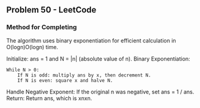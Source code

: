 ## Problem 50 - LeetCode

### Method for Completing

The algorithm uses binary exponentiation for efficient calculation in O(log⁡n)O(logn) time.

Initialize: ans = 1 and N = |n| (absolute value of n).
Binary Exponentiation:

    While N > 0:
        If N is odd: multiply ans by x, then decrement N.
        If N is even: square x and halve N.

Handle Negative Exponent: If the original n was negative, set ans = 1 / ans.
Return: Return ans, which is xnxn.
